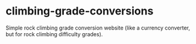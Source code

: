 # climbing-grade-conversions
Simple rock climbing grade conversion website (like a currency converter, but for rock climbing difficulty grades).
